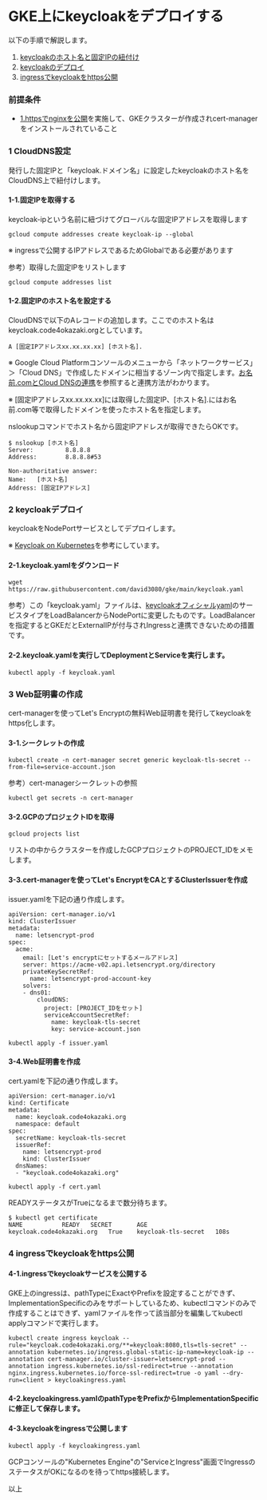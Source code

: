 # GKE上にkeycloakをデプロイする
以下の手順で解説します。

1. [keycloakのホスト名と固定IPの紐付け](./2.keycloak.md#1-CloudDNS設定)
2. [keycloakのデプロイ](./2.keycloak.md#2-keycloakデプロイ)
3. [ingressでkeycloakをhttps公開](./2.keycloak.md#3-ingressでkeycloakをhttps公開)

### 前提条件
- [1.httpsでnginxを公開](./1.nginx.md)を実施して、GKEクラスターが作成されcert-managerをインストールされていること

### 1 CloudDNS設定
発行した固定IPと「keycloak.ドメイン名」に設定したkeycloakのホスト名をCloudDNS上で紐付けします。

#### 1-1.固定IPを取得する
keycloak-ipという名前に紐づけてグローバルな固定IPアドレスを取得します
```
gcloud compute addresses create keycloak-ip --global
```
※ ingressで公開するIPアドレスであるためGlobalである必要があります

参考）取得した固定IPをリストします
```
gcloud compute addresses list
```

#### 1-2.固定IPのホスト名を設定する
CloudDNSで以下のAレコードの追加します。ここでのホスト名はkeycloak.code4okazaki.orgとしています。
```
A [固定IPアドレスxx.xx.xx.xx] [ホスト名].
```
※ Google Cloud Platformコンソールのメニューから「ネットワークサービス」＞「Cloud DNS」で作成したドメインに相当するゾーン内で指定します。[お名前.comとCloud DNSの連携](https://www.nyamucoro.com/entry/2018/11/02/230332)を参照すると連携方法がわかります。

※ [固定IPアドレスxx.xx.xx.xx]には取得した固定IP、[ホスト名].にはお名前.com等で取得したドメインを使ったホスト名を指定します。

nslookupコマンドでホスト名から固定IPアドレスが取得できたらOKです。
```
$ nslookup [ホスト名]
Server:         8.8.8.8
Address:        8.8.8.8#53

Non-authoritative answer:
Name:   [ホスト名]
Address: [固定IPアドレス]
```

### 2 keycloakデプロイ
keycloakをNodePortサービスとしてデプロイします。

※ [Keycloak on Kubernetes](https://www.keycloak.org/getting-started/getting-started-kube)を参考にしています。

#### 2-1.keycloak.yamlをダウンロード
```
wget https://raw.githubusercontent.com/david3080/gke/main/keycloak.yaml
```
参考）この「keycloak.yaml」ファイルは、[keycloakオフィシャルyaml](https://raw.githubusercontent.com/keycloak/keycloak-quickstarts/latest/kubernetes-examples/keycloak.yaml)のサービスタイプをLoadBalancerからNodePortに変更したものです。LoadBalancerを指定するとGKEだとExternalIPが付与されIngressと連携できないための措置です。

#### 2-2.keycloak.yamlを実行してDeploymentとServiceを実行します。
```
kubectl apply -f keycloak.yaml
```

### 3 Web証明書の作成
cert-managerを使ってLet's Encryptの無料Web証明書を発行してkeycloakをhttps化します。

#### 3-1.シークレットの作成
```
kubectl create -n cert-manager secret generic keycloak-tls-secret --from-file=service-account.json
```
参考）cert-managerシークレットの参照
```
kubectl get secrets -n cert-manager
```

#### 3-2.GCPのプロジェクトIDを取得
```
gcloud projects list
```
リストの中からクラスターを作成したGCPプロジェクトのPROJECT_IDをメモします。

#### 3-3.cert-managerを使ってLet's EncryptをCAとするClusterIssuerを作成
issuer.yamlを下記の通り作成します。
```
apiVersion: cert-manager.io/v1
kind: ClusterIssuer
metadata:
  name: letsencrypt-prod
spec:
  acme:
    email: [Let's encryptにセットするメールアドレス]
    server: https://acme-v02.api.letsencrypt.org/directory
    privateKeySecretRef:
      name: letsencrypt-prod-account-key
    solvers:
    - dns01:
        cloudDNS:
          project: [PROJECT_IDをセット]
          serviceAccountSecretRef:
            name: keycloak-tls-secret
            key: service-account.json
```

```
kubectl apply -f issuer.yaml
```

#### 3-4.Web証明書を作成
cert.yamlを下記の通り作成します。
```
apiVersion: cert-manager.io/v1
kind: Certificate
metadata:
  name: keycloak.code4okazaki.org
  namespace: default
spec:
  secretName: keycloak-tls-secret
  issuerRef:
    name: letsencrypt-prod
    kind: ClusterIssuer
  dnsNames:
  - "keycloak.code4okazaki.org"
```

```
kubectl apply -f cert.yaml
```

READYステータスがTrueになるまで数分待ちます。
```
$ kubectl get certificate
NAME           READY   SECRET       AGE
keycloak.code4okazaki.org   True    keycloak-tls-secret   108s
```

### 4 ingressでkeycloakをhttps公開

#### 4-1.ingressでkeycloakサービスを公開する
GKE上のingressは、pathTypeにExactやPrefixを設定することができず、ImplementationSpecificのみをサポートしているため、kubectlコマンドのみで作成することはできず、yamlファイルを作って該当部分を編集してkubectl applyコマンドで実行します。
```
kubectl create ingress keycloak --rule="keycloak.code4okazaki.org/**=keycloak:8080,tls=tls-secret" --annotation kubernetes.io/ingress.global-static-ip-name=keycloak-ip --annotation cert-manager.io/cluster-issuer=letsencrypt-prod --annotation ingress.kubernetes.io/ssl-redirect=true --annotation nginx.ingress.kubernetes.io/force-ssl-redirect=true -o yaml --dry-run=client > keycloakingress.yaml
```

#### 4-2.keycloakingress.yamlのpathTypeをPrefixからImplementationSpecificに修正して保存します。

#### 4-3.keycloakをingressで公開します
```
kubectl apply -f keycloakingress.yaml
```

GCPコンソールの"Kubernetes Engine"の"ServiceとIngress"画面でIngressのステータスがOKになるのを待ってhttps接続します。

以上